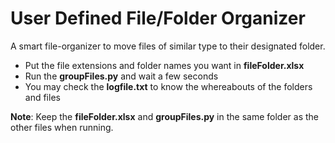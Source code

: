 # User Defined File/Folder Organizer
A smart file-organizer to move files of similar type to their designated folder. 

- Put the file extensions and folder names you want in **fileFolder.xlsx**
- Run the **groupFiles.py** and wait a few seconds
- You may check the **logfile.txt** to know the whereabouts of the folders and files

**Note**: Keep the **fileFolder.xlsx** and **groupFiles.py** in the same folder as the other files when running.




